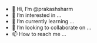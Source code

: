 - 👋 Hi, I’m @prakashsharm
- 👀 I’m interested in ...
- 🌱 I’m currently learning ...
- 💞️ I’m looking to collaborate on ...
- 📫 How to reach me ...

<!---
prakashsharm/prakashsharm is a ✨ special ✨ repository because its `README.md` (this file) appears on your GitHub profile.
You can click the Preview link to take a look at your changes.
--->
